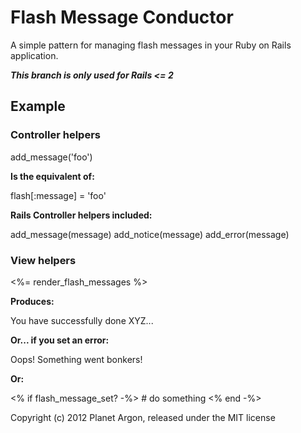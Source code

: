 # Flash Message Conductor

A simple pattern for managing flash messages in your Ruby on Rails application.

***This branch is only used for Rails <= 2***

## Example

### Controller helpers

  add_message('foo')

**Is the equivalent of:**

  flash[:message] = 'foo'

**Rails Controller helpers included:**

  add_message(message)
  add_notice(message)
  add_error(message)

### View helpers

  <%= render_flash_messages %>

**Produces:**

  <div id="flash_messages">
      <p class="message">You have successfully done XYZ...</p>
    </div>

**Or... if you set an error:**

  <div id="flash_messages">
      <p class="error">Oops! Something went bonkers!<p>
  </div>

**Or:**

  <% if flash_message_set? -%>
    # do something
  <% end -%>


Copyright (c) 2012 Planet Argon, released under the MIT license
